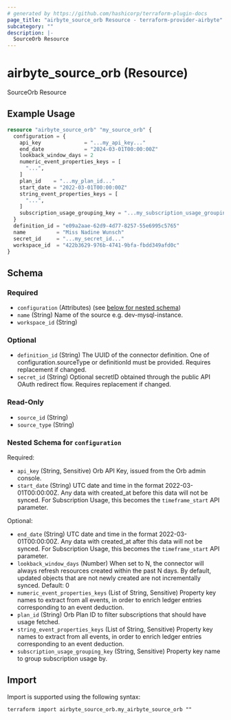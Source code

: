 ```yaml
---
# generated by https://github.com/hashicorp/terraform-plugin-docs
page_title: "airbyte_source_orb Resource - terraform-provider-airbyte"
subcategory: ""
description: |-
  SourceOrb Resource
---
```


# airbyte_source_orb (Resource)

SourceOrb Resource

## Example Usage

```terraform
resource "airbyte_source_orb" "my_source_orb" {
  configuration = {
    api_key              = "...my_api_key..."
    end_date             = "2024-03-01T00:00:00Z"
    lookback_window_days = 2
    numeric_event_properties_keys = [
      "...",
    ]
    plan_id    = "...my_plan_id..."
    start_date = "2022-03-01T00:00:00Z"
    string_event_properties_keys = [
      "...",
    ]
    subscription_usage_grouping_key = "...my_subscription_usage_grouping_key..."
  }
  definition_id = "e09a2aae-62d9-4d77-8257-55e6995c5765"
  name          = "Miss Nadine Wunsch"
  secret_id     = "...my_secret_id..."
  workspace_id  = "422b3629-976b-4741-9bfa-fbdd349afd0c"
}
```

<!-- schema generated by tfplugindocs -->
## Schema

### Required

- `configuration` (Attributes) (see [below for nested schema](#nestedatt--configuration))
- `name` (String) Name of the source e.g. dev-mysql-instance.
- `workspace_id` (String)

### Optional

- `definition_id` (String) The UUID of the connector definition. One of configuration.sourceType or definitionId must be provided. Requires replacement if changed.
- `secret_id` (String) Optional secretID obtained through the public API OAuth redirect flow. Requires replacement if changed.

### Read-Only

- `source_id` (String)
- `source_type` (String)

<a id="nestedatt--configuration"></a>
### Nested Schema for `configuration`

Required:

- `api_key` (String, Sensitive) Orb API Key, issued from the Orb admin console.
- `start_date` (String) UTC date and time in the format 2022-03-01T00:00:00Z. Any data with created_at before this data will not be synced. For Subscription Usage, this becomes the `timeframe_start` API parameter.

Optional:

- `end_date` (String) UTC date and time in the format 2022-03-01T00:00:00Z. Any data with created_at after this data will not be synced. For Subscription Usage, this becomes the `timeframe_start` API parameter.
- `lookback_window_days` (Number) When set to N, the connector will always refresh resources created within the past N days. By default, updated objects that are not newly created are not incrementally synced. Default: 0
- `numeric_event_properties_keys` (List of String, Sensitive) Property key names to extract from all events, in order to enrich ledger entries corresponding to an event deduction.
- `plan_id` (String) Orb Plan ID to filter subscriptions that should have usage fetched.
- `string_event_properties_keys` (List of String, Sensitive) Property key names to extract from all events, in order to enrich ledger entries corresponding to an event deduction.
- `subscription_usage_grouping_key` (String, Sensitive) Property key name to group subscription usage by.

## Import

Import is supported using the following syntax:

```shell
terraform import airbyte_source_orb.my_airbyte_source_orb ""
```
